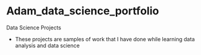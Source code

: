 # Adam_data_science_portfolio
Data Science Projects
* These projects are samples of work that I have done while learning data analysis and data science
